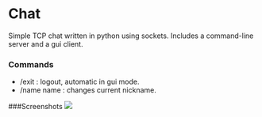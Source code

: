 Chat
=
Simple TCP chat written in python using sockets.
Includes a command-line server and a gui client.

### Commands
* /exit : logout, automatic in gui mode.
* /name name : changes current nickname.

###Screenshots
![](http://i.minus.com/iRai6hJGcbHjZ.png)
